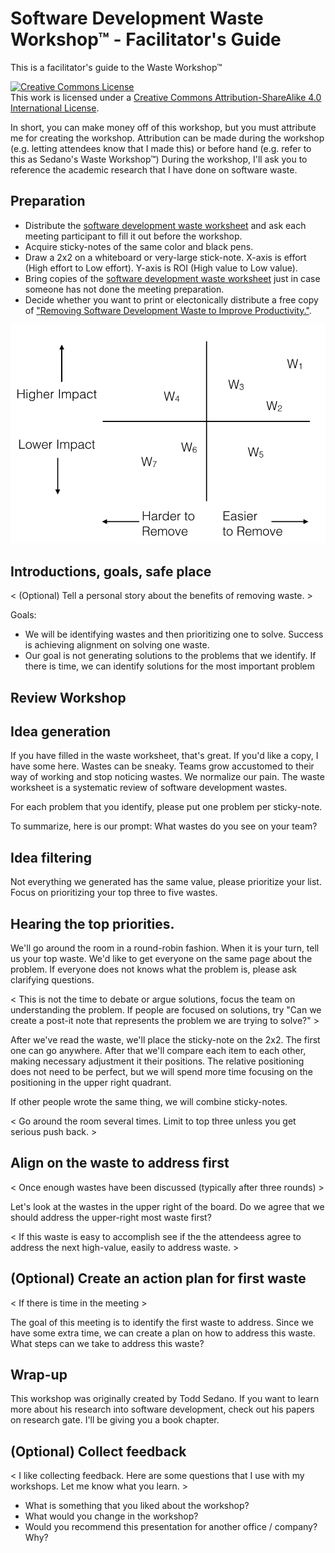 # Software Development Waste Workshop™ - Facilitator's Guide
This is a facilitator's guide to the Waste Workshop™

<a rel="license" href="http://creativecommons.org/licenses/by-sa/4.0/"><img alt="Creative Commons License" style="border-width:0" src="https://i.creativecommons.org/l/by-sa/4.0/88x31.png" /></a><br />This work is licensed under a <a rel="license" href="http://creativecommons.org/licenses/by-sa/4.0/">Creative Commons Attribution-ShareAlike 4.0 International License</a>.

In short, you can make money off of this workshop, but you must attribute me for creating the workshop. Attribution can be made during the workshop (e.g. letting attendees know that I made this) or before hand (e.g. refer to this as Sedano's Waste Workshop™) During the workshop, I'll ask you to reference the academic research that I have done on software waste.

## Preparation

- Distribute the [software development waste worksheet](waste-worksheet.md) and ask each meeting participant to fill it out before the workshop.
- Acquire sticky-notes of the same color and black pens.
- Draw a 2x2 on a whiteboard or very-large stick-note. X-axis is effort (High effort to Low effort). Y-axis is ROI (High value to Low value).
- Bring copies of the [software development waste worksheet](waste-worksheet.md) just in case someone has not done the meeting preparation.
- Decide whether you want to print or electonically distribute a free copy of <a target="_blank" href="https://www.researchgate.net/publication/332916053_Removing_Software_Development_Waste_to_Improve_Productivity">"Removing Software Development Waste to Improve Productivity."</a>.

![Sample 2x2 grid](2x2-grid.png)

## Introductions, goals, safe place

<Introduce yourself> 
  
< (Optional) Tell a personal story about the benefits of removing waste. > 

Goals: 
* We will be identifying wastes and then prioritizing one to solve. Success is achieving alignment on solving one waste.  
* Our goal is not generating solutions to the problems that we identify. If there is time, we can identify solutions for the most important problem 

## Review Workshop


## Idea generation

If you have filled in the waste worksheet, that's great. If you'd like a copy, I have some here. Wastes can be sneaky. Teams grow accustomed to their way of working and stop noticing wastes. We normalize our pain. The waste worksheet is a systematic review of software development wastes.

For each problem that you identify, please put one problem per sticky-note.

To summarize, here is our prompt: What wastes do you see on your team?

## Idea filtering

Not everything we generated has the same value, please prioritize your list. Focus on prioritizing your top three to five wastes. 

## Hearing the top priorities.

We'll go around the room in a round-robin fashion. When it is your turn, tell us your top waste. We'd like to get everyone on the same page about the problem. If everyone does not knows what the problem is, please ask clarifying questions. 

< This is not the time to debate or argue solutions, focus the team on understanding the problem. If people are focused on solutions, try "Can we create a post-it note that represents the problem we are trying to solve?" >

After we've read the waste, we'll place the sticky-note on the 2x2. The first one can go anywhere. After that we'll compare each item to each other, making necessary adjustment it their positions. The relative positioning does not need to be perfect, but we will spend more time focusing on the positioning in the upper right quadrant. 

If other people wrote the same thing, we will combine sticky-notes. 

< Go around the room several times. Limit to top three unless you get serious push back. >

##  Align on the waste to address first

< Once enough wastes have been discussed (typically after three rounds) >

Let's look at the wastes in the upper right of the board. Do we agree that we should address the upper-right most waste first? 

< If this waste is easy to accomplish see if the the attendeess agree to address the next high-value, easily to address waste. >

## (Optional) Create an action plan for first waste

< If there is time in the meeting >

The goal of this meeting is to identify the first waste to address. Since we have some extra time, we can create a plan on how to address this waste. What steps can we take to address this waste?

## Wrap-up

This workshop was originally created by Todd Sedano. If you want to learn more about his research into software development, check out his papers on research gate. I'll be giving you a book chapter. 

## (Optional) Collect feedback

< I like collecting feedback. Here are some questions that I use with my workshops. Let me know what you learn. >

* What is something that you liked about the workshop?
* What would you change in the workshop?
* Would you recommend this presentation for another office / company? Why?



